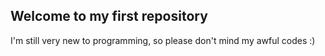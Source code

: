 ## Welcome to my first repository

I'm still very new to programming, so please don't mind my awful codes :)
